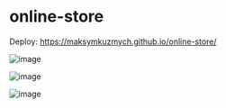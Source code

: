 # online-store

Deploy: https://maksymkuzmych.github.io/online-store/

![image](https://user-images.githubusercontent.com/94698037/224506291-369a05b8-a5d8-416d-aa1c-98de00d414f9.png)

![image](https://user-images.githubusercontent.com/94698037/224506342-b9da3b2c-10ce-4fed-8f0c-9d0691cf0e61.png)

![image](https://user-images.githubusercontent.com/94698037/224506316-348914f2-fe9f-40a8-938e-977c0ec866df.png)
